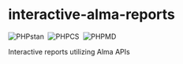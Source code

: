 # interactive-alma-reports

![PHPstan](https://github.com/WRLC/interactive-alma-reports/actions/workflows/phpstan.yml/badge.svg?branch=main)&nbsp;
![PHPCS](https://github.com/WRLC/interactive-alma-reports/actions/workflows/phpcs.yml/badge.svg?branch=main)&nbsp;
![PHPMD](https://github.com/WRLC/interactive-alma-reports/actions/workflows/phpmd.yml/badge.svg?branch=main)&nbsp;

Interactive reports utilizing Alma APIs
